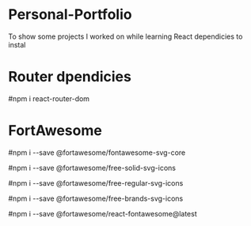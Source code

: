# Personal-Portfolio
To show some projects I worked on while learning React
dependicies to instal

# Router dpendicies
#npm i react-router-dom  

# FortAwesome
#npm i --save @fortawesome/fontawesome-svg-core  

#npm i --save @fortawesome/free-solid-svg-icons  

#npm i --save @fortawesome/free-regular-svg-icons  

#npm i --save @fortawesome/free-brands-svg-icons  

#npm i --save @fortawesome/react-fontawesome@latest


